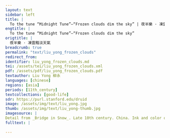```yaml
---
layout: text
sidebar: left
title: |
  To the tune “Midnight Tune”—“Frozen clouds dim the sky” | 夜半樂 · 凍雲黯淡天氣
engtitle: |
  To the tune “Midnight Tune”—“Frozen clouds dim the sky”
origtitle: |
  夜半樂 · 凍雲黯淡天氣
breadcrumb: true
permalink: "text/liu_yong_frozen_clouds"
redirect_from: 
identifier: liu_yong_frozen_clouds.md
tei: /assets/tei/liu_yong_frozen_clouds.xml
pdf: /assets/pdf/liu_yong_frozen_clouds.pdf
textauthor: Liu Yong 柳永
languages: [chinese]
regions: [asia]
periods: [11th_century]
textcollections: [good-life]
sdr: https://purl.stanford.edu/druid 
image: /assets/img/text/liu_yong.jpg
thumb: /assets/img/text/liu_yong-thumb.jpg
imagesource: |
Detail from _Bridge in Snow_. Late 10th century. China. Ink and color on silk. 9 3/4 x 10 1/4 in. (24.8 x 26.0 cm). The Metropolitan Museum of Art, New York. Object Number 13.100.116. https://www.metmuseum.org/art/collection/search/51399. [Public Domain]
fulltext: |
  
--- 
```

